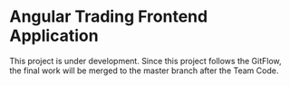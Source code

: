 # Angular Trading Frontend Application

This project is under development. Since this project follows the GitFlow, the final work will be merged to the master branch after the Team Code.
